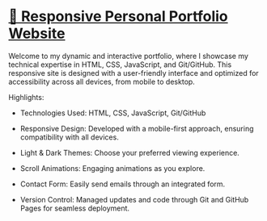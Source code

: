 # [💼 Responsive Personal Portfolio Website](https://tpthanh2006.github.io/)

Welcome to my dynamic and interactive portfolio, where I showcase my technical expertise in HTML, CSS, JavaScript, and Git/GitHub. This responsive site is designed with a user-friendly interface and optimized for accessibility across all devices, from mobile to desktop.

Highlights:
- Technologies Used: HTML, CSS, JavaScript, Git/GitHub

- Responsive Design: Developed with a mobile-first approach, ensuring compatibility with all devices.

- Light & Dark Themes: Choose your preferred viewing experience.

- Scroll Animations: Engaging animations as you explore.

- Contact Form: Easily send emails through an integrated form.

- Version Control: Managed updates and code through Git and GitHub Pages for seamless deployment.

